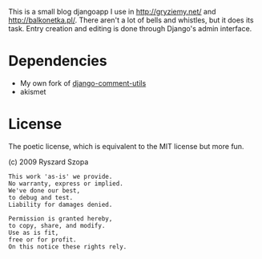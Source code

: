 This is a small blog djangoapp I use in http://gryziemy.net/ and
http://balkonetka.pl/. There aren't a lot of bells and whistles, but
it does its task. Entry creation and editing is done through Django's
admin interface.

Dependencies
============

 * My own fork of
   [django-comment-utils](https://github.com/ryszard/django-comment-utils/tree)
 * akismet

License
============

The poetic license, which is equivalent to the MIT license but more fun.

(c) 2009 Ryszard Szopa

    This work 'as-is' we provide.
    No warranty, express or implied.
    We've done our best,
    to debug and test.
    Liability for damages denied.

    Permission is granted hereby,
    to copy, share, and modify.
    Use as is fit,
    free or for profit.
    On this notice these rights rely.
